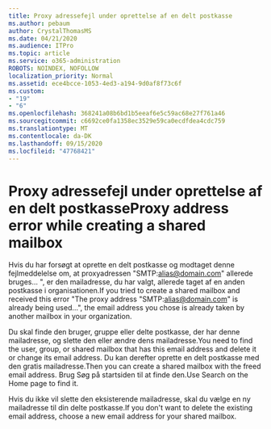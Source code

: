 ```yaml
---
title: Proxy adressefejl under oprettelse af en delt postkasse
ms.author: pebaum
author: CrystalThomasMS
ms.date: 04/21/2020
ms.audience: ITPro
ms.topic: article
ms.service: o365-administration
ROBOTS: NOINDEX, NOFOLLOW
localization_priority: Normal
ms.assetid: ece4bcce-1053-4ed3-a194-9d0af8f73c6f
ms.custom:
- "19"
- "6"
ms.openlocfilehash: 368241a08b6bd1b5eeaf6e5c59ac68e27f761a46
ms.sourcegitcommit: c6692ce0fa1358ec3529e59ca0ecdfdea4cdc759
ms.translationtype: MT
ms.contentlocale: da-DK
ms.lasthandoff: 09/15/2020
ms.locfileid: "47768421"
---
```

# <a name="proxy-address-error-while-creating-a-shared-mailbox"></a><span data-ttu-id="3093f-102">Proxy adressefejl under oprettelse af en delt postkasse</span><span class="sxs-lookup"><span data-stu-id="3093f-102">Proxy address error while creating a shared mailbox</span></span>

<span data-ttu-id="3093f-103">Hvis du har forsøgt at oprette en delt postkasse og modtaget denne fejlmeddelelse om, at proxyadressen "SMTP:alias@domain.com" allerede bruges... ", er den mailadresse, du har valgt, allerede taget af en anden postkasse i organisationen.</span><span class="sxs-lookup"><span data-stu-id="3093f-103">If you tried to create a shared mailbox and received this error "The proxy address "SMTP:alias@domain.com" is already being used…", the email address you chose is already taken by another mailbox in your organization.</span></span>
  
<span data-ttu-id="3093f-104">Du skal finde den bruger, gruppe eller delte postkasse, der har denne mailadresse, og slette den eller ændre dens mailadresse.</span><span class="sxs-lookup"><span data-stu-id="3093f-104">You need to find the user, group, or shared mailbox that has this email address and delete it or change its email address.</span></span> <span data-ttu-id="3093f-105">Du kan derefter oprette en delt postkasse med den gratis mailadresse.</span><span class="sxs-lookup"><span data-stu-id="3093f-105">Then you can create a shared mailbox with the freed email address.</span></span> <span data-ttu-id="3093f-106">Brug Søg på startsiden til at finde den.</span><span class="sxs-lookup"><span data-stu-id="3093f-106">Use Search on the Home page to find it.</span></span>
  
<span data-ttu-id="3093f-107">Hvis du ikke vil slette den eksisterende mailadresse, skal du vælge en ny mailadresse til din delte postkasse.</span><span class="sxs-lookup"><span data-stu-id="3093f-107">If you don't want to delete the existing email address, choose a new email address for your shared mailbox.</span></span>
  